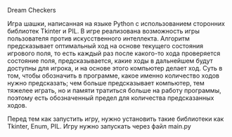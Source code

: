 Dream Checkers

Игра шашки, написанная на языке Python с использованием сторонних библиотек Tkinter и PIL.
В игре реализована возможность игры пользователя против искусственного интеллекта.
Алгоритм предсказывает оптимальный ход на основе текущего состояния игрового поля, то есть каждый раз после какого-то хода проверяется состояние поля, предсказывается, какие ходы в дальнейшем будут доступны для игрока, и на основе этого компьютер делает ход. 
Суть в том, чтобы обозначить в программе, какое именно количество ходов нужно предсказать; чем больше предсказывает компьютер, тем тяжелее играть, но и памяти тратиться больше на работу программы, поэтому есть обозначенный предел для количества предсказанных ходов.

Перед тем как запустить игру, нужно установить такие библиотеки как Tkinter, Enum, PIL.
 Игру нужно запускать через файл main.py

